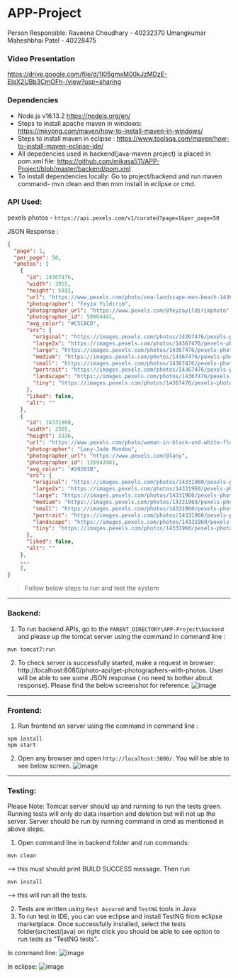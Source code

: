 # APP-Project
Person Responsible:
Raveena Choudhary - 40232370
Umangkumar Maheshbhai Patel - 40228475

### Video Presentation
https://drive.google.com/file/d/1I05gmxM00kJzMDzE-EIeX2UBb3CmOFh-/view?usp=sharing


### Dependencies
- Node.js v16.13.2 https://nodejs.org/en/
- Steps to install apache maven in windows: https://mkyong.com/maven/how-to-install-maven-in-windows/
- Steps to install maven in eclipse : https://www.toolsqa.com/maven/how-to-install-maven-eclipse-ide/
- All depedencies used in backend(java-maven project) is placed in pom.xml file: https://github.com/mikasa511/APP-Project/blob/master/backend/pom.xml
- To install dependencies locally: Go to project/backend and run maven command- mvn clean and then mvn install in eclipse or cmd. 


### API Used:
pexels photos - `https://api.pexels.com/v1/curated?page=1&per_page=50`

JSON Response : 
```json
{
  "page": 1,
  "per_page": 50,
  "photos": [
    {
      "id": 14367476,
      "width": 3955,
      "height": 5932,
      "url": "https://www.pexels.com/photo/sea-landscape-man-beach-14367476/",
      "photographer": "Feyza Yıldırım",
      "photographer_url": "https://www.pexels.com/@feyzayildirimphoto",
      "photographer_id": 50964441,
      "avg_color": "#C5CACD",
      "src": {
        "original": "https://images.pexels.com/photos/14367476/pexels-photo-14367476.jpeg",
        "large2x": "https://images.pexels.com/photos/14367476/pexels-photo-14367476.jpeg?auto=compress&cs=tinysrgb&dpr=2&h=650&w=940",
        "large": "https://images.pexels.com/photos/14367476/pexels-photo-14367476.jpeg?auto=compress&cs=tinysrgb&h=650&w=940",
        "medium": "https://images.pexels.com/photos/14367476/pexels-photo-14367476.jpeg?auto=compress&cs=tinysrgb&h=350",
        "small": "https://images.pexels.com/photos/14367476/pexels-photo-14367476.jpeg?auto=compress&cs=tinysrgb&h=130",
        "portrait": "https://images.pexels.com/photos/14367476/pexels-photo-14367476.jpeg?auto=compress&cs=tinysrgb&fit=crop&h=1200&w=800",
        "landscape": "https://images.pexels.com/photos/14367476/pexels-photo-14367476.jpeg?auto=compress&cs=tinysrgb&fit=crop&h=627&w=1200",
        "tiny": "https://images.pexels.com/photos/14367476/pexels-photo-14367476.jpeg?auto=compress&cs=tinysrgb&dpr=1&fit=crop&h=200&w=280"
      },
      "liked": false,
      "alt": ""
    },
    {
      "id": 14331960,
      "width": 2505,
      "height": 3336,
      "url": "https://www.pexels.com/photo/woman-in-black-and-white-floral-long-sleeve-shirt-14331960/",
      "photographer": "Lany-Jade Mondou",
      "photographer_url": "https://www.pexels.com/@lany",
      "photographer_id": 135943481,
      "avg_color": "#29201B",
      "src": {
        "original": "https://images.pexels.com/photos/14331960/pexels-photo-14331960.jpeg",
        "large2x": "https://images.pexels.com/photos/14331960/pexels-photo-14331960.jpeg?auto=compress&cs=tinysrgb&dpr=2&h=650&w=940",
        "large": "https://images.pexels.com/photos/14331960/pexels-photo-14331960.jpeg?auto=compress&cs=tinysrgb&h=650&w=940",
        "medium": "https://images.pexels.com/photos/14331960/pexels-photo-14331960.jpeg?auto=compress&cs=tinysrgb&h=350",
        "small": "https://images.pexels.com/photos/14331960/pexels-photo-14331960.jpeg?auto=compress&cs=tinysrgb&h=130",
        "portrait": "https://images.pexels.com/photos/14331960/pexels-photo-14331960.jpeg?auto=compress&cs=tinysrgb&fit=crop&h=1200&w=800",
        "landscape": "https://images.pexels.com/photos/14331960/pexels-photo-14331960.jpeg?auto=compress&cs=tinysrgb&fit=crop&h=627&w=1200",
        "tiny": "https://images.pexels.com/photos/14331960/pexels-photo-14331960.jpeg?auto=compress&cs=tinysrgb&dpr=1&fit=crop&h=200&w=280"
      },
      "liked": false,
      "alt": ""
    },
    ...
    ],
}
```

> Follow below steps to run and test the system

---
### Backend:

1. To run backend APIs, go to the ```PARENT_DIRECTORY\APP-Project\backend``` and please up the tomcat server using the command in command line : 
```
mvn tomcat7:run
```

2. To check server is successfully started, make a request in browser: http://localhost:8080/photo-api/get-photographers-with-photos. User will be able to see some JSON response ( no need to bother about response). Please find the below screenshot for reference:
![image](https://user-images.githubusercontent.com/52369694/201550615-fab31c92-b3d9-4a44-9080-9899a1bedcb9.png)

---
### Frontend:
1. Run frontend on server using the command in command line :
```
npm install
npm start
```
2. Open any browser and open ```http://localhost:3000/```. You will be able to see below screen.
![image](https://user-images.githubusercontent.com/116931930/201552113-47e78f49-4164-4e2c-9ee2-aa78a78eb994.png)

---
### Testing:
Please Note: Tomcat server should up and running to run the tests green. Running tests will only do data insertion and deletion but will not up the server.
Server should be run by running command in cmd as mentioned in above steps.

1. Open command line in backend folder and run commands: 
```
mvn clean
```
--> this must should print BUILD SUCCESS message. Then run 
```
mvn install
```
--> this will run all the tests.

2. Tests are written using `Rest Assured` and `TestNG` tools in Java
3. To run test in IDE, you can use eclipse and install TestNG from eclipse marketplace. Once successfully installed, select the tests folder(src/test/java) on right click you should be able to see option to run tests as "TestNG tests".

In command line:
![image](https://user-images.githubusercontent.com/52369694/201550845-ff327544-dd37-479f-8e98-8c4e826e50a0.png)

In eclipse:
![image](https://user-images.githubusercontent.com/52369694/201550933-3a77cbed-ab85-4ad7-a7a4-31b8364d6e42.png)
